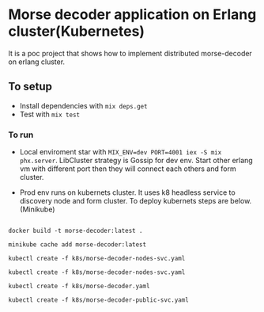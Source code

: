 # Morse decoder application on Erlang cluster(Kubernetes)

It is a poc project that shows how to implement distributed morse-decoder on erlang cluster.

## To setup
  * Install dependencies with `mix deps.get`
  * Test with  `mix test`

### To run 
 * Local enviroment star with `MIX_ENV=dev PORT=4001 iex -S mix phx.server`. LibCluster strategy is Gossip for dev env. Start other erlang vm with different port then they will connect each others and form cluster.
 
 * Prod env runs on kubernets cluster. It uses k8 headless service to discovery node and form cluster. To deploy kubernets steps are below. (Minikube)
 
 ```
 
 docker build -t morse-decoder:latest .

 minikube cache add morse-decoder:latest 

 kubectl create -f k8s/morse-decoder-nodes-svc.yaml 

 kubectl create -f k8s/morse-decoder-nodes-svc.yaml 

 kubectl create -f k8s/morse-decoder.yaml 

 kubectl create -f k8s/morse-decoder-public-svc.yaml
    
```


 
